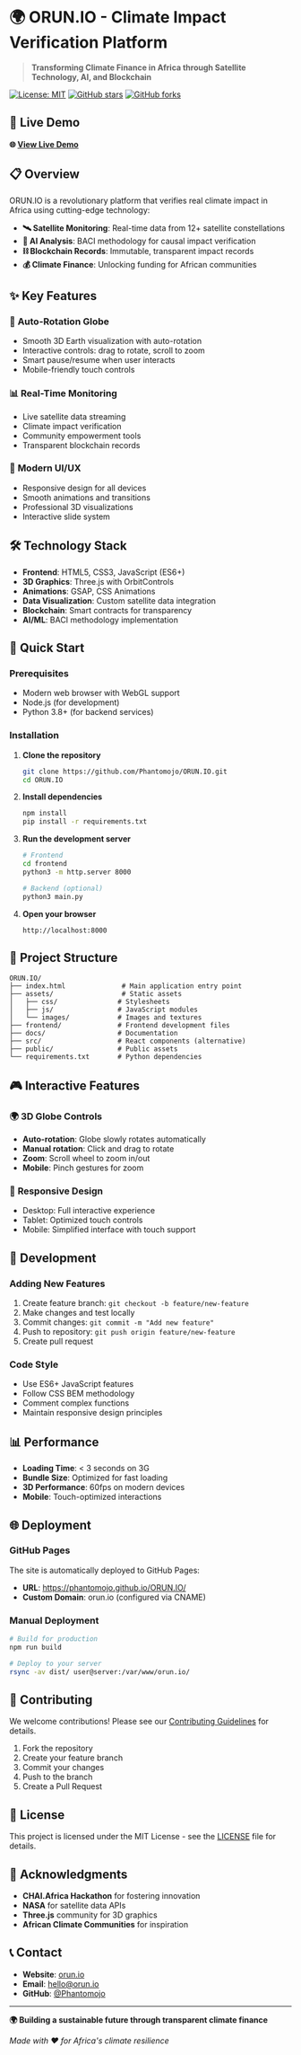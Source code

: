 # 🌍 ORUN.IO - Climate Impact Verification Platform

> **Transforming Climate Finance in Africa through Satellite Technology, AI, and Blockchain**

[![License: MIT](https://img.shields.io/badge/License-MIT-yellow.svg)](https://opensource.org/licenses/MIT)
[![GitHub stars](https://img.shields.io/github/stars/Phantomojo/ORUN.IO.svg)](https://github.com/Phantomojo/ORUN.IO/stargazers)
[![GitHub forks](https://img.shields.io/github/forks/Phantomojo/ORUN.IO.svg)](https://github.com/Phantomojo/ORUN.IO/network)

## 🚀 Live Demo

**🌐 [View Live Demo](https://phantomojo.github.io/ORUN.IO/)**

## 📋 Overview

ORUN.IO is a revolutionary platform that verifies real climate impact in Africa using cutting-edge technology:

- **🛰️ Satellite Monitoring**: Real-time data from 12+ satellite constellations
- **🤖 AI Analysis**: BACI methodology for causal impact verification  
- **⛓️ Blockchain Records**: Immutable, transparent impact records
- **💰 Climate Finance**: Unlocking funding for African communities

## ✨ Key Features

### 🎯 **Auto-Rotation Globe**
- Smooth 3D Earth visualization with auto-rotation
- Interactive controls: drag to rotate, scroll to zoom
- Smart pause/resume when user interacts
- Mobile-friendly touch controls

### 📊 **Real-Time Monitoring**
- Live satellite data streaming
- Climate impact verification
- Community empowerment tools
- Transparent blockchain records

### 🎨 **Modern UI/UX**
- Responsive design for all devices
- Smooth animations and transitions
- Professional 3D visualizations
- Interactive slide system

## 🛠️ Technology Stack

- **Frontend**: HTML5, CSS3, JavaScript (ES6+)
- **3D Graphics**: Three.js with OrbitControls
- **Animations**: GSAP, CSS Animations
- **Data Visualization**: Custom satellite data integration
- **Blockchain**: Smart contracts for transparency
- **AI/ML**: BACI methodology implementation

## 🚀 Quick Start

### Prerequisites
- Modern web browser with WebGL support
- Node.js (for development)
- Python 3.8+ (for backend services)

### Installation

1. **Clone the repository**
   ```bash
   git clone https://github.com/Phantomojo/ORUN.IO.git
   cd ORUN.IO
   ```

2. **Install dependencies**
   ```bash
   npm install
   pip install -r requirements.txt
   ```

3. **Run the development server**
   ```bash
   # Frontend
   cd frontend
   python3 -m http.server 8000
   
   # Backend (optional)
   python3 main.py
   ```

4. **Open your browser**
   ```
   http://localhost:8000
   ```

## 📁 Project Structure

```
ORUN.IO/
├── index.html              # Main application entry point
├── assets/                 # Static assets
│   ├── css/               # Stylesheets
│   ├── js/                # JavaScript modules
│   └── images/            # Images and textures
├── frontend/              # Frontend development files
├── docs/                  # Documentation
├── src/                   # React components (alternative)
├── public/                # Public assets
└── requirements.txt       # Python dependencies
```

## 🎮 Interactive Features

### 🌍 **3D Globe Controls**
- **Auto-rotation**: Globe slowly rotates automatically
- **Manual rotation**: Click and drag to rotate
- **Zoom**: Scroll wheel to zoom in/out
- **Mobile**: Pinch gestures for zoom

### 📱 **Responsive Design**
- Desktop: Full interactive experience
- Tablet: Optimized touch controls
- Mobile: Simplified interface with touch support

## 🔧 Development

### Adding New Features
1. Create feature branch: `git checkout -b feature/new-feature`
2. Make changes and test locally
3. Commit changes: `git commit -m "Add new feature"`
4. Push to repository: `git push origin feature/new-feature`
5. Create pull request

### Code Style
- Use ES6+ JavaScript features
- Follow CSS BEM methodology
- Comment complex functions
- Maintain responsive design principles

## 📊 Performance

- **Loading Time**: < 3 seconds on 3G
- **Bundle Size**: Optimized for fast loading
- **3D Performance**: 60fps on modern devices
- **Mobile**: Touch-optimized interactions

## 🌐 Deployment

### GitHub Pages
The site is automatically deployed to GitHub Pages:
- **URL**: https://phantomojo.github.io/ORUN.IO/
- **Custom Domain**: orun.io (configured via CNAME)

### Manual Deployment
```bash
# Build for production
npm run build

# Deploy to your server
rsync -av dist/ user@server:/var/www/orun.io/
```

## 🤝 Contributing

We welcome contributions! Please see our [Contributing Guidelines](CONTRIBUTING.md) for details.

1. Fork the repository
2. Create your feature branch
3. Commit your changes
4. Push to the branch
5. Create a Pull Request

## 📄 License

This project is licensed under the MIT License - see the [LICENSE](LICENSE) file for details.

## 🙏 Acknowledgments

- **CHAI.Africa Hackathon** for fostering innovation
- **NASA** for satellite data APIs
- **Three.js** community for 3D graphics
- **African Climate Communities** for inspiration

## 📞 Contact

- **Website**: [orun.io](https://orun.io)
- **Email**: hello@orun.io
- **GitHub**: [@Phantomojo](https://github.com/Phantomojo)

---

**🌍 Building a sustainable future through transparent climate finance**

*Made with ❤️ for Africa's climate resilience*